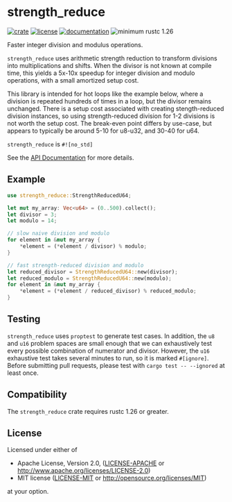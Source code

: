 # strength_reduce
[![crate](https://img.shields.io/crates/v/strength_reduce.svg)](https://crates.io/crates/strength_reduce)
[![license](https://img.shields.io/crates/l/strength_reduce.svg)](https://crates.io/crates/strength_reduce)
[![documentation](https://docs.rs/strength_reduce/badge.svg)](https://docs.rs/strength_reduce/)
![minimum rustc 1.26](https://img.shields.io/badge/rustc-1.26+-red.svg)

Faster integer division and modulus operations.

`strength_reduce` uses arithmetic strength reduction to transform divisions into multiplications and shifts.
When the divisor is not known at compile time, this yields a 5x-10x speedup for integer division and modulo operations,
with a small amortized setup cost.

This library is intended for hot loops like the example below, where a division is repeated hundreds of times in a loop, but the divisor remains unchanged. There is a setup cost associated with creating stength-reduced division instances, so using strength-reduced division for 1-2 divisions is not worth the setup cost. The break-even point differs by use-case, but appears to typically be around 5-10 for u8-u32, and 30-40 for u64.

`strength_reduce` is `#![no_std]`

See the [API Documentation](https://docs.rs/strength_reduce/) for more details.

## Example
```rust
use strength_reduce::StrengthReducedU64;

let mut my_array: Vec<u64> = (0..500).collect();
let divisor = 3;
let modulo = 14;

// slow naive division and modulo
for element in &mut my_array {
    *element = (*element / divisor) % modulo;
}

// fast strength-reduced division and modulo
let reduced_divisor = StrengthReducedU64::new(divisor);
let reduced_modulo = StrengthReducedU64::new(modulo);
for element in &mut my_array {
    *element = (*element / reduced_divisor) % reduced_modulo;
}
```

## Testing

`strength_reduce` uses `proptest` to generate test cases. In addition, the `u8` and `u16` problem spaces are small enough that we can exhaustively test every possible combination of numerator and divisor.
However, the `u16` exhaustive test takes several minutes to run, so it is marked `#[ignore]`. Before submitting pull requests, please test with `cargo test -- --ignored` at least once.

## Compatibility

The `strength_reduce` crate requires rustc 1.26 or greater.

## License

Licensed under either of

 * Apache License, Version 2.0, ([LICENSE-APACHE](LICENSE-APACHE) or http://www.apache.org/licenses/LICENSE-2.0)
 * MIT license ([LICENSE-MIT](LICENSE-MIT) or http://opensource.org/licenses/MIT)

at your option.

